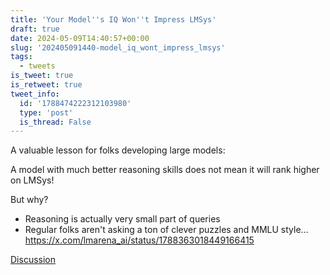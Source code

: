 ```yaml
---
title: 'Your Model''s IQ Won''t Impress LMSys'
draft: true
date: 2024-05-09T14:40:57+00:00
slug: '202405091440-model_iq_wont_impress_lmsys'
tags:
  - tweets
is_tweet: true
is_retweet: true
tweet_info:
  id: '1788474222312103980'
  type: 'post'
  is_thread: False
---
```




A valuable lesson for folks developing large models: 

A model with much better reasoning skills does not mean it will rank higher on LMSys! 

But why?

- Reasoning is actually very small part of queries
- Regular folks aren't asking a ton of clever puzzles and MMLU style… <https://x.com/lmarena_ai/status/1788363018449166415>

[Discussion](https://x.com/sytelus/status/1788474222312103980)
